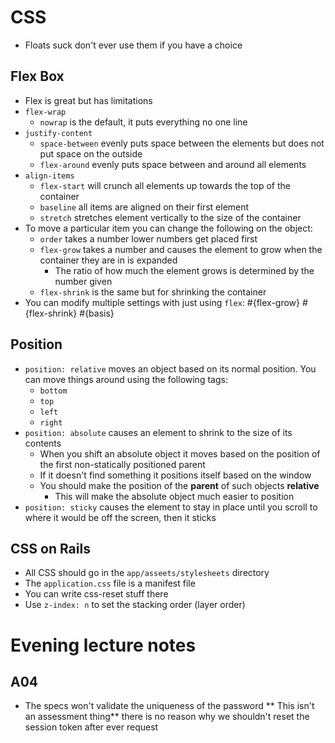 # CSS
- Floats suck don't ever use them if you have a choice
## Flex Box
- Flex is great but has limitations
- `flex-wrap`
  - `nowrap` is the default, it puts everything no one line
- `justify-content`
  - `space-between` evenly puts space between the elements but does not put space on the outside
  - `flex-around` evenly puts space between and around all elements
- `align-items`
  - `flex-start` will crunch all elements up towards the top of the container
  - `baseline` all items are aligned on their first element
  - `stretch` stretches element vertically to the size of the container
- To move a particular item you can change the following on the object:
  - `order` takes a number lower numbers get placed first
  - `flex-grow` takes a number and causes the element to grow when the container they are in is expanded
	- The ratio of how much the element grows is determined by the number given
  - `flex-shrink` is the same but for shrinking the container
- You can modify multiple settings with just using `flex`: #{flex-grow} #{flex-shrink} #{basis}
## Position
- `position: relative` moves an object based on its normal position. You can move things around using the following tags:
  - `bottom`
  - `top`
  - `left`
  - `right`
- `position: absolute` causes an element to shrink to the size of its contents
  - When you shift an absolute object it moves based on the position of the first non-statically positioned parent
  - If it doesn't find something it positions itself based on the window
  - You should make the position of the **parent** of such objects **relative**
	- This will make the absolute object much easier to position
- `position: sticky` causes the element to stay in place until you scroll to where it would be off the screen, then it sticks 
## CSS on Rails
- All CSS should go in the `app/asseets/stylesheets` directory
- The `application.css` file is a manifest file
- You can write css-reset stuff there
- Use `z-index: n` to set the stacking order (layer order)
# Evening lecture notes
## A04
- The specs won't validate the uniqueness of the password
** This isn't an assessment thing** there is no reason why we shouldn't reset the session token after ever request
